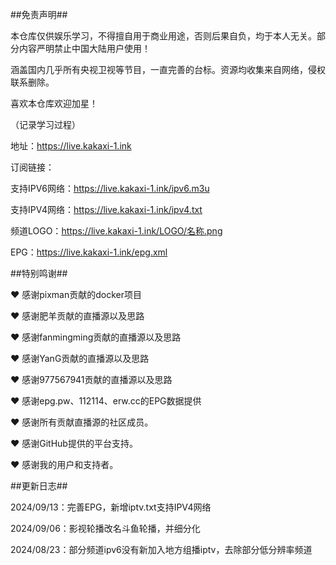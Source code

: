 ##免责声明##

本仓库仅供娱乐学习，不得擅自用于商业用途，否则后果自负，均于本人无关。部分内容严明禁止中国大陆用户使用！

涵盖国内几乎所有央视卫视等节目，一直完善的台标。资源均收集来自网络，侵权联系删除。

喜欢本仓库欢迎加星！

（记录学习过程）

地址：https://live.kakaxi-1.ink

订阅链接：

支持IPV6网络：https://live.kakaxi-1.ink/ipv6.m3u

支持IPV4网络：https://live.kakaxi-1.ink/ipv4.txt

频道LOGO：https://live.kakaxi-1.ink/LOGO/名称.png

EPG：https://live.kakaxi-1.ink/epg.xml


##特别鸣谢##

❤ 感谢pixman贡献的docker项目

❤ 感谢肥羊贡献的直播源以及思路

❤ 感谢fanmingming贡献的直播源以及思路

❤ 感谢YanG贡献的直播源以及思路

❤ 感谢977567941贡献的直播源以及思路

❤ 感谢epg.pw、112114、erw.cc的EPG数据提供

❤ 感谢所有贡献直播源的社区成员。

❤ 感谢GitHub提供的平台支持。

❤ 感谢我的用户和支持者。

##更新日志##

2024/09/13：完善EPG，新增iptv.txt支持IPV4网络

2024/09/06：影视轮播改名斗鱼轮播，并细分化

2024/08/23：部分频道ipv6没有新加入地方组播iptv，去除部分低分辨率频道
